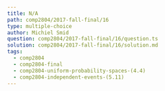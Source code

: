 ```yaml
---
title: N/A
path: comp2804/2017-fall-final/16
type: multiple-choice
author: Michiel Smid
question: comp2804/2017-fall-final/16/question.ts
solution: comp2804/2017-fall-final/16/solution.md
tags:
  - comp2804
  - comp2804-final
  - comp2804-uniform-probability-spaces-(4.4)
  - comp2804-independent-events-(5.11)
---
```

